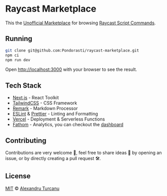 # Raycast Marketplace

This the [Unofficial Marketplace](https://scriptcommands.com) for browsing [Raycast Script Commands](https://github.com/raycast/script-commands).

## Running

```bash
git clone git@github.com:Pondorasti/raycast-marketplace.git
npm ci
npm run dev
```

Open [http://localhost:3000](http://localhost:3000) with your browser to see the result.

## Tech Stack

- [Next.js](https://nextjs.org) - React Toolkit
- [TailwindCSS](https://tailwindcss.com) - CSS Framework
- [Remark](https://remark.js.org) - Markdown Processor
- [ESLint](https://eslint.org) & [Prettier](https://prettier.io) - Linting and Formatting
- [Vercel](https://vercel.com) - Deployment & Serverless Functions
- [Fathom](https://usefathom.com) - Analytics, you can checkout the [dashboard](https://app.usefathom.com/share/mgcvjotw/raycast+marketplace)


## Contributing
Contributions are very welcome 🙌, feel free to share ideas 💭 by opening an issue, or by directly creating a pull request 🛠.

## License
[MIT](LICENSE) © [Alexandru Turcanu](https://github.com/Pondorasti)
